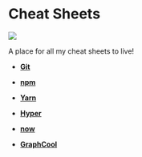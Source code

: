 # Cheat Sheets 

![](http://orig11.deviantart.net/af40/f/2015/056/3/e/daily79___test_cube_7___flying_by_retsamys-d8ikpzq.gif)

A place for all my cheat sheets to live!

- **[Git](git.md#useful-git-commands)**

- **[npm](npm.md#npm-plz)**

- **[Yarn](yarn.md#useful-yarn-commands)**

- **[Hyper](hyper.md#useful-hyper-info)**

- **[now](now.md#now)**

- **[GraphCool](graphcool.md#yuseful-graphcool-commands)**
